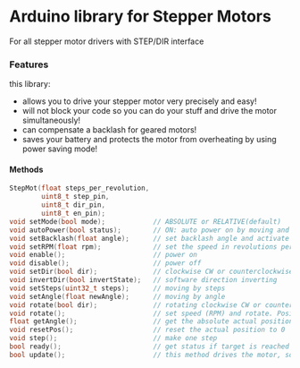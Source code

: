 # Arduino library for Stepper Motors
For all stepper motor drivers with STEP/DIR interface

### Features
this library:
* allows you to drive your stepper motor very precisely and easy!
* will not block your code so you can do your stuff and drive the motor simultaneously!
* can compensate a backlash for geared motors!
* saves your battery and protects the motor from overheating by using power saving mode!

#### Methods
```C++
StepMot(float steps_per_revolution,
        uint8_t step_pin, 
        uint8_t dir_pin, 
        uint8_t en_pin);
void setMode(bool mode);            // ABSOLUTE or RELATIVE(default)
void autoPower(bool status);        // ON: auto power on by moving and power off if stopped. OFF: power is always on (default)
void setBacklash(float angle);      // set backlash angle and activate compensation
void setRPM(float rpm);             // set the speed in revolutions per minute
void enable();                      // power on 
void disable();                     // power off
void setDir(bool dir);              // clockwise CW or counterclockwise CCW
void invertDir(bool invertState);   // software direction inverting
void setSteps(uint32_t steps);      // moving by steps
void setAngle(float newAngle);      // moving by angle
void rotate(bool dir);              // rotating clockwise CW or counterclockwise CCW
void rotate();                      // set speed (RPM) and rotate. Positive speed -> clockwise, negative -> counterclockwise
float getAngle();                   // get the absolute actual position
void resetPos();                    // reset the actual position to 0
void step();                        // make one step
bool ready();                       // get status if target is reached
bool update();                      // this method drives the motor, so it must be called as often as possible. Returns true if the motor is moving and false otherwise
```
